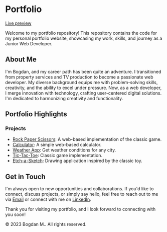 # Portfolio
[Live preview](https://bbm2910.github.io/Portofolio/)

Welcome to my portfolio repository! This repository contains the code for my personal portfolio website, showcasing my work, skills, and journey as a Junior Web Developer.

## About Me
I'm Bogdan, and my career path has been quite an adventure. I transitioned from property services and TV production to become a passionate web developer. My diverse background equips me with problem-solving skills, creativity, and the ability to excel under pressure.
Now, as a web developer, I merge innovation with technology, crafting user-centered digital solutions. I'm dedicated to harmonizing creativity and functionality.

## Portfolio Highlights

### Projects
- [Rock Paper Scissors](https://bbm2910.github.io/Rock-Paper-Scissors-GAME): A web-based implementation of the classic game.
- [Calculator](https://bbm2910.github.io/Calculator): A simple web-based calculator.
- [Weather App](https://bbm2910.github.io/Weather--app): Get weather conditions for any city.
- [Tic-Tac-Toe](https://bbm2910.github.io/Tic-Tac-Toe): Classic game implementation.
- [Etch-a-Sketch](https://bbm2910.github.io/Etch-a-Sketch): Drawing application inspired by the classic toy.

## Get in Touch
I'm always open to new opportunities and collaborations. If you'd like to connect, discuss projects, or simply say hello, feel free to reach out to me via [Email](mailto:b.mastacan@gmail.com) or connect with me on [LinkedIn](https://www.linkedin.com/in/bogdan-mastacan-353b8b183).

Thank you for visiting my portfolio, and I look forward to connecting with you soon!

&copy; 2023 Bogdan M.. All rights reserved.
